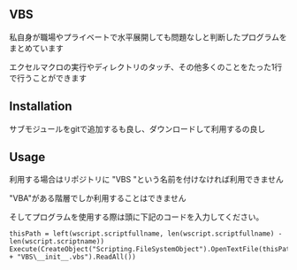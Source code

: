 ## VBS
私自身が職場やプライベートで水平展開しても問題なしと判断したプログラムをまとめています


エクセルマクロの実行やディレクトリのタッチ、その他多くのことをたった1行で行うことができます

## Installation
サブモジュールをgitで追加するも良し、ダウンロードして利用するの良し


## Usage
利用する場合はリポジトリに "VBS "という名前を付けなければ利用できません


"VBA"がある階層でしか利用することはできません





そしてプログラムを使用する際は頭に下記のコードを入力してください。
```vbscript
thisPath = left(wscript.scriptfullname, len(wscript.scriptfullname) - len(wscript.scriptname))
Execute(CreateObject("Scripting.FileSystemObject").OpenTextFile(thisPath + "VBS\__init__.vbs").ReadAll())
```
